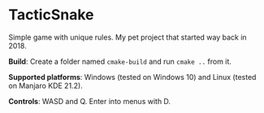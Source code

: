 # TacticSnake
Simple game with unique rules. My pet project that started way back in 2018.

**Build**: Create a folder named `cmake-build` and run `cmake ..` from it.

**Supported platforms**: Windows (tested on Windows 10) and Linux (tested on Manjaro KDE 21.2).

**Controls**: WASD and Q. Enter into menus with D.

